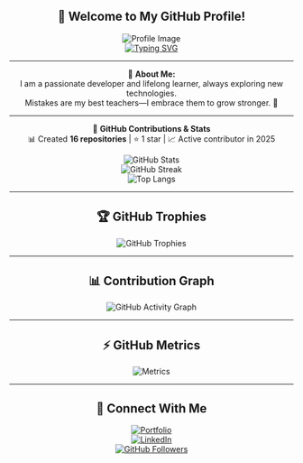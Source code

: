 <div align="center">
  
  ## 🚀 Welcome to My GitHub Profile!  

  ![Profile Image](https://bing.com/th/id/BCO.ac7bebd9-c167-419e-a572-986f2d07969e.png)  
  [![Typing SVG](https://readme-typing-svg.herokuapp.com?color=%2300FF00&lines=Full+Stack+Developer;Open+Source+Contributor;Building+Awesome+Projects)](https://github.com/Indra1806)  

  ---  

  🔹 **About Me:**  
  I am a passionate developer and lifelong learner, always exploring new technologies.  
  Mistakes are my best teachers—I embrace them to grow stronger. 🚀  

  ---  

  🔹 **GitHub Contributions & Stats**  
  📊 Created **16 repositories** | ⭐ 1 star | 📈 Active contributor in 2025  

  ![GitHub Stats](https://github-readme-stats.vercel.app/api?username=Indra1806&show_icons=true&theme=tokyonight)  
  ![GitHub Streak](https://streak-stats.demolab.com?user=Indra1806&theme=tokyonight&hide_border=true)  
  ![Top Langs](https://github-readme-stats.vercel.app/api/top-langs/?username=Indra1806&layout=compact&theme=tokyonight)  

  ---  

  ## 🏆 GitHub Trophies  
  ![GitHub Trophies](https://github-profile-trophy.vercel.app/?username=Indra1806&theme=tokyonight&no-frame=false)  

  ---  

  ## 📊 Contribution Graph  
  ![GitHub Activity Graph](https://github-readme-activity-graph.vercel.app/graph?username=Indra1806&theme=tokyonight)  

  ---  

  ## ⚡ GitHub Metrics  
  ![Metrics](https://github.com/Indra1806/github-metrics/blob/main/github-metrics.svg)  

  ---  

  ## 🚀 Connect With Me  
  [![Portfolio](https://img.shields.io/badge/Portfolio-Visit-blue)](https://indrasenareddybala.my.canva.site/)  
  [![LinkedIn](https://img.shields.io/badge/LinkedIn-Connect-blue)](www.linkedin.com/in/indrasena-reddy-bala-b11779258)  
  [![GitHub Followers](https://img.shields.io/github/followers/Indra1806?style=social)](https://github.com/Indra1806)  

</div>
